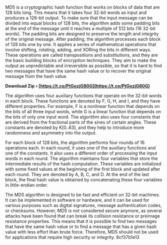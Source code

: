 MD5 is a cryptographic hash function that works on blocks of data that are 128 bits long. This means that it takes four 32-bit words as input and produces a 128-bit output. To make sure that the input message can be divided into equal blocks of 128 bits, the algorithm adds some padding bits at the end of the message until it reaches a multiple of 512 bits (16 32-bit words). The padding bits are designed to preserve the length and integrity of the original message. After padding, the algorithm processes each block of 128 bits one by one. It applies a series of mathematical operations that involve shifting, rotating, adding, and XORing the bits in different ways. These operations are called transpositions and substitutions, and they are the basic building blocks of encryption techniques. They aim to make the output as unpredictable and irreversible as possible, so that it is hard to find two messages that have the same hash value or to recover the original message from the hash value.
 
**Download Zip › [https://t.co/PtGozjG80G](https://t.co/PtGozjG80G)**


  
The algorithm uses four auxiliary functions that operate on the 32-bit words in each block. These functions are denoted by F, G, H, and I, and they have different properties. For example, F is a nonlinear function that depends on the bits of all three input words, while G is a linear function that depends on the bits of only one input word. The algorithm also uses four constants that are derived from the fractional parts of the sines of certain angles. These constants are denoted by K[0..63], and they help to introduce more randomness and asymmetry into the output.
  
For each block of 128 bits, the algorithm performs four rounds of 16 operations each. In each round, it uses one of the auxiliary functions and one of the constants. It also uses a different order of processing the input words in each round. The algorithm maintains four variables that store the intermediate results of the hash computation. These variables are initialized with some fixed values at the beginning of the first block and updated after each round. They are denoted by A, B, C, and D. At the end of the last block, the final hash value is obtained by concatenating these four variables in little-endian order.
  
The MD5 algorithm is designed to be fast and efficient on 32-bit machines. It can be implemented in software or hardware, and it can be used for various purposes such as digital signatures, message authentication codes, or checksums. However, MD5 is not considered secure anymore, as several attacks have been found that can break its collision resistance or preimage resistance properties. This means that it is possible to find two messages that have the same hash value or to find a message that has a given hash value with less effort than brute force. Therefore, MD5 should not be used for applications that require high security or integrity.
 8cf37b1e13
 

